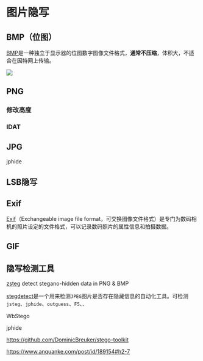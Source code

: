 # 图片隐写

## BMP（位图）

[BMP](https://zh.wikipedia.org/wiki/BMP)是一种独立于显示器的位图数字图像文件格式，**通常不压缩**，体积大，不适合在因特网上传输。

![](https://upload.wikimedia.org/wikipedia/commons/7/75/BMPfileFormat.svg)
## PNG

### 修改高度
### IDAT
## JPG

jphide

## LSB隐写

## Exif
[Exif](https://zh.wikipedia.org/wiki/Exif)（Exchangeable image file format，可交换图像文件格式）是专门为数码相机的照片设定的文件格式，可以记录数码照片的属性信息和拍摄数据。

## GIF


## 隐写检测工具
[zsteg](https://github.com/zed-0xff/zsteg) detect stegano-hidden data in PNG & BMP


[stegdetect](https://web.archive.org/web/20150415213536/http://www.outguess.org/detection.php)是一个用来检测`JPEG`图片是否存在隐藏信息的自动化工具。可检测`jsteg`、`jphide`、`outguess`、`F5`、``、``

WbStego


jphide



https://github.com/DominicBreuker/stego-toolkit


https://www.anquanke.com/post/id/189154#h2-7